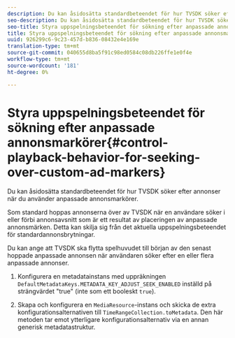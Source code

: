 ```yaml
---
description: Du kan åsidosätta standardbeteendet för hur TVSDK söker efter annonser när du använder anpassade annonsmarkörer.
seo-description: Du kan åsidosätta standardbeteendet för hur TVSDK söker efter annonser när du använder anpassade annonsmarkörer.
seo-title: Styra uppspelningsbeteendet för sökning efter anpassade annonsmarkörer
title: Styra uppspelningsbeteendet för sökning efter anpassade annonsmarkörer
uuid: 926299c6-9c23-457d-b836-08432e4e169e
translation-type: tm+mt
source-git-commit: 040655d8ba5f91c98ed0584c08db226ffe1e0f4e
workflow-type: tm+mt
source-wordcount: '181'
ht-degree: 0%

---
```



# Styra uppspelningsbeteendet för sökning efter anpassade annonsmarkörer{#control-playback-behavior-for-seeking-over-custom-ad-markers}

Du kan åsidosätta standardbeteendet för hur TVSDK söker efter annonser när du använder anpassade annonsmarkörer.

Som standard hoppas annonserna över av TVSDK när en användare söker i eller förbi annonsavsnitt som är ett resultat av placeringen av anpassade annonsmärken. Detta kan skilja sig från det aktuella uppspelningsbeteendet för standardannonsbrytningar.

Du kan ange att TVSDK ska flytta spelhuvudet till början av den senast hoppade anpassade annonsen när användaren söker efter en eller flera anpassade annonser.

1. Konfigurera en metadatainstans med uppräkningen `DefaultMetadataKeys.METADATA_KEY_ADJUST_SEEK_ENABLED` inställd på strängvärdet &quot;true&quot; (inte som ett booleskt `true`).

1. Skapa och konfigurera en `MediaResource`-instans och skicka de extra konfigurationsalternativen till `TimeRangeCollection.toMetadata`. Den här metoden tar emot ytterligare konfigurationsalternativ via en annan generisk metadatastruktur.

